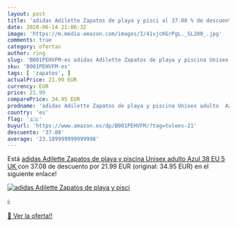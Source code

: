 ```yaml
---
layout: post
title: 'adidas Adilette Zapatos de playa y pisci al 37.08 % de descuento'
date: 2020-06-14 21:06:32
image: 'https://m.media-amazon.com/images/I/41vjcKGrPgL._SL200_.jpg'
comments: true
category: ofertas
author: ring
slug: 'B001PEHVFM-es adidas Adilette Zapatos de playa y piscina Unisex adulto...'
sku: 'B001PEHVFM-es'
tags: [ 'zapatos', ]
actualPrice: 21.99 EUR
currency: EUR
price: 21.99
comparePrice: 34.95 EUR
prodname: 'adidas Adilette Zapatos de playa y piscina Unisex adulto  Azul  38 EU  5 UK '
country: 'es'
flag: '🇪🇸'
buyurl: 'https://www.amazon.es/dp/B001PEHVFM/?tag=tolees-21'
descuento: '37.08'
average: '23.189999999999998'
---
```


Está [adidas Adilette Zapatos de playa y piscina Unisex adulto  Azul  38 EU  5 UK ](https://www.amazon.es/dp/B001PEHVFM/?tag=tolees-21) con 37.08 de descuento por 21.99 EUR (original: 34.95 EUR) en el siguiente enlace!

[![adidas Adilette Zapatos de playa y pisci](https://m.media-amazon.com/images/I/41vjcKGrPgL._SL200_.jpg)](https://www.amazon.es/dp/B001PEHVFM/?tag=tolees-21)

ℹ️:


[🛒 Ver la oferta!!](https://www.amazon.es/dp/B001PEHVFM/?tag=tolees-21)
